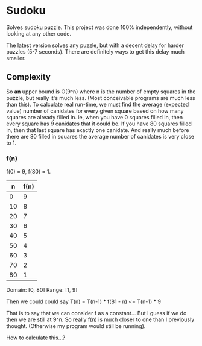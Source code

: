 # Sudoku

Solves sudoku puzzle. This project was done 100% independently, without looking at any other code.

The latest version solves any puzzle, but with a decent delay for harder puzzles (5-7 seconds). There are definitely ways to get this delay much smaller.

## Complexity

So **an** upper bound is O(9^n) where n is the number of empty squares in the puzzle, but really it's much less. (Most conceivable programs are much less than this). To calculate real run-time, we must find the average (expected value) number of canidates for every given square based on how many squares are already filled in. ie, when you have 0 squares filled in, then every square has 9 canidates that it could be. If you have 80 squares filled in, then that last square has exactly one canidate. And really much before there are 80 filled in squares the average number of canidates is very close to 1. 

### f(n)

f(0) = 9, f(80) = 1.

|  n  |f(n)|
|---- |----|
|  0  | 9  |
|  10 | 8  |
|  20 | 7  |
|  30 | 6  |
|  40 | 5  |
|  50 | 4  |
|  60 | 3  |
|  70 | 2  |
|  80 | 1  |


Domain: [0, 80]
Range: [1, 9] 

Then we could could say T(n) = T(n-1) * f(81 - n) <= T(n-1) * 9

That is to say that we can consider f as a constant... But I guess if we do then we are still at 9^n. So really f(n) is much closer to one than I previously thought. (Otherwise my program would still be running).

How to calculate this...?
